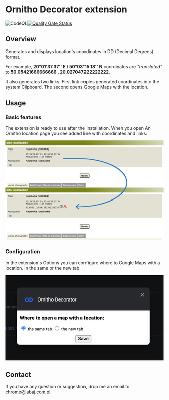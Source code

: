 # Ornitho Decorator extension

![CodeQL](https://github.com/pawellabaj/ornitho-decorator/workflows/CodeQL/badge.svg)[![Quality Gate Status](https://sonarcloud.io/api/project_badges/measure?project=pawellabaj_ornitho-decorator&metric=alert_status)](https://sonarcloud.io/summary/new_code?id=pawellabaj_ornitho-decorator)

## Overview
Generates and displays location's coordinates in DD (Decimal Degrees) format.

For example, **20°01'37.37'' E / 50°03'15.18'' N** coordinates are _"translated"_ to **50.05421666666666 , 20.027047222222222**.

It also generates two links. First link copies generated coordinates into the system Clipboard. The second opens Google Maps with the location.

## Usage

### Basic features

The extension is ready to use after the installation. When you open An Ornitho location page you see added line with coordinates and links:

![Screenshot](doc/screenshot.png)

### Configuration

In the extension's Options you can configure where to Google Maps with a location. In the same or the new tab.

![Options screenshot](doc/options.png)

## Contact

If you have any question or suggestion, drop me an email to [chrome@labaj.com.pl](mailto:chrome@labaj.com.pl).
